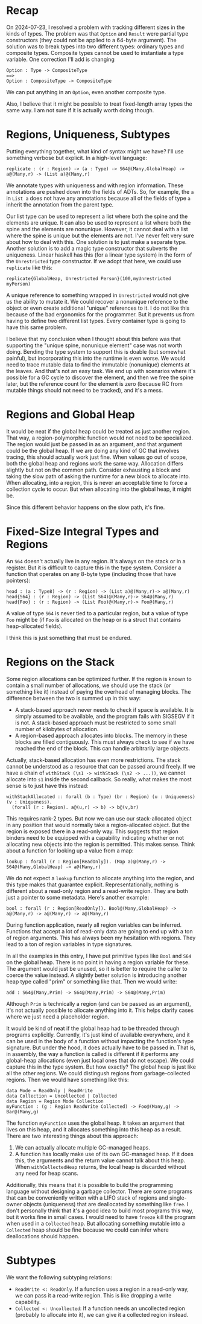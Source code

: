 # Recap

On 2024-07-23, I resolved a problem with tracking different sizes in the
kinds of types. The problem was that `Option` and `Result` were partial
type constructors (they could not be applied to a 64-byte argument).
The solution was to break types into two different types: ordinary
types and composite types. Composite types cannot be used to instantiate
a type variable. One correction I'll add is changing

    Option : Type -> CompositeType
    ==>
    Option : CompositeType -> CompositeType

We can put anything in an `Option`, even another composite type.

Also, I believe that it might be possible to treat fixed-length array types
the same way. I am not sure if it is actually worth doing though.

# Regions, Uniqueness, Subtypes

Putting everything together, what kind of syntax might we have? I'll
use something verbose but explicit. In a high-level language:

    replicate : (r : Region) -> (a : Type) -> S64@(Many,GlobalHeap) -> a@(Many,r) -> (List a)@(Many,r)

We annotate types with uniqueness and with region information. These
annotations are pushed down into the fields of ADTs. So, for example,
the `a` in `List a` does not have any annotations because all of the
fields of type `a` inherit the annotation from the parent type.

Our list type can be used to represent a list where both the spine and the
elements are unique. It can also be used to represent a list where both
the spine and the elements are nonunique. However, it cannot deal with
a list where the spine is unique but the elements are not. I've never
felt very sure about how to deal with this. One solution is to just make
a separate type. Another solution is to add a magic type constructor
that subverts the uniqueness. Linear haskell has this (for a linear type
system) in the form of the `Unrestricted` type constructor. If we adopt
that here, we could use `replicate` like this:

    replicate{GlobalHeap, Unrestricted Person}(100,myUnrestricted myPerson)

A unique reference to something wrapped in `Unrestricted` would not give
us the ability to mutate it. We could recover a nonunique reference to the
object or even create additional "unique" references to it. I do not like
this because of the bad ergonomics for the programmer. But it prevents us
from having to define two different list types. Every container type is
going to have this same problem.

I believe that my conclusion when I thought about this before was that
supporting the "unique spine, nonunique element" case was not worth doing.
Bending the type system to support this is doable (but somewhat painful),
but incorporating this into the runtime is even worse. We would need to trace
mutable data to find the immutable (nonunique) elements at the leaves. And
that's not an easy task. We end up with scenarios where it's possible for
a GC cycle to discover the element, and then we free the spine later, but
the reference count for the element is zero (because RC from mutable things
should not need to be tracked), and it's a mess.

# Regions and Global Heap

It would be neat if the global heap could be treated as just another region.
That way, a region-polymorphic function would not need to be specialized.
The region would just be passed in as an argument, and that argument could
be the global heap. If we are doing any kind of GC that involves tracing,
this should actually work just fine. When values go out of scope, both the
global heap and regions work the same way. Allocation differs slightly
but not on the common path. Consider exhausting a block and taking the slow
path of asking the runtime for a new block to allocate into. When allocating,
into a region, this is never an acceptable time to force a collection cycle
to occur. But when allocating into the global heap, it might be.

Since this different behavior happens on the slow path, it's fine.

# Fixed-Size Integral Types and Regions

An `S64` doesn't actually live in any region. It's always on the stack or
in a register. But it is difficult to capture this in the type system.
Consider a function that operates on any 8-byte type (including those
that have pointers):

    head : (a : Type8) -> (r : Region) -> (List a)@(Many,r)-> a@(Many,r)
    head{S64} : (r : Region) -> (List S64)@(Many,r)-> S64@(Many,r)
    head{Foo} : (r : Region) -> (List Foo)@(Many,r)-> Foo@(Many,r)

A value of type `S64` is never tied to a particular region, but a value
of type `Foo` might be (if `Foo` is allocated on the heap or is a struct
that contains heap-allocated fields).

I think this is just something that must be endured.

# Regions on the Stack

Some region allocations can be optimized further. If the region is known
to contain a small number of allocations, we should use the stack
(or something like it) instead of paying the overhead of managing blocks.
The difference between the two is summed up in this way:

* A stack-based approach never needs to check if space is available. It is
  simply assumed to be available, and the program fails with SIGSEGV if it
  is not. A stack-based approach must be restricted to some small number of
  kilobytes of allocation.
* A region-based approach allocates into blocks. The memory in these blocks
  are filled contiguously. This must always check to see if we have reached
  the end of the block. This can handle arbitrarily large objects.

Actually, stack-based allocation has even more restrictions. The stack cannot
be understood as a resource that can be passed around freely. If we have a
chain of `withStack (\s1 -> withStack (\s2 -> ...))`, we cannot allocate
into `s1` inside the second callback. So really, what makes the most sense
is to just have this instead:

    withStackAllocated :: forall (b : Type) (br : Region) (u : Uniqueness) (v : Uniqueness).
      (forall (r : Region). a@(u,r) -> b) -> b@(v,br)

This requires rank-2 types. But now we can use our stack-allocated object
in any position that would normally take a region-allocated object. But
the region is exposed there in a read-only way. This suggests that region
binders need to be equipped with a capability indicating whether or not
allocating new objects into the region is permitted. This makes sense.
Think about a function for looking up a value from a map:

    lookup : forall (r : Region[ReadOnly]). (Map a)@(Many,r) -> S64@(Many,GlobalHeap) -> a@(Many,r)

We do not expect a `lookup` function to allocate anything into the region,
and this type makes that guarantee explicit. Representationally, nothing
is different about a read-only region and a read-write region. They are
both just a pointer to some metadata. Here's another example:

    bool : forall (r : Region[ReadOnly]). Bool@(Many,GlobalHeap) -> a@(Many,r) -> a@(Many,r) -> a@(Many,r)

During function application, nearly all region variables can be inferred.
Functions that accept a lot of read-only data are going to end up with
a ton of region arguments. This has always been my hesitation with regions.
They lead to a ton of region variables in type signatures.

In all the examples in this entry, I have put primitive types like `Bool`
and `S64` on the global heap. There is no point in having a region variable
for these. The argument would just be unused, so it is better to require
the caller to coerce the value instead. A slightly better solution is
introducing another heap type called "prim" or something like that.
Then we would write:

    add : S64@(Many,Prim) -> S64@(Many,Prim) -> S64@(Many,Prim)

Although `Prim` is technically a region (and can be passed as an argument),
it's not actually possible to allocate anything into it. This helps clarify
cases where we just need a placeholder region.

It would be kind of neat if the global heap had to be threaded through
programs explicitly. Currently, it's just kind of available everywhere, and
it can be used in the body of a function without impacting the function's
type signature. But under the hood, it does actually have to be passed in.
That is, in assembly, the way a function is called is different if it performs
any global-heap allocations (even just local ones that do not escape).
We could capture this in the type system. But how exactly? The global heap
is just like all the other regions. We could distingush regions from
garbage-collected regions. Then we would have something like this:

    data Mode = ReadOnly | ReadWrite
    data Collection = Uncollected | Collected
    data Region = Region Mode Collection
    myFunction : (g : Region ReadWrite Collected) -> Foo@(Many,g) -> Bar@(Many,g)

The function `myFunction` uses the global heap. It takes an argument that
lives on this heap, and it allocates something into this heap as a result.
There are two interesting things about this approach:

1. We can actually allocate multiple GC-managed heaps.
2. A function has locally make use of its own GC-managed heap. If it does
   this, the arguments and the return value cannot talk about this heap.
   When `withCollectedHeap` returns, the local heap is discarded without
   any need for heap scans.

Additionally, this means that it is possible to build the programming language
without designing a garbage collector. There are some programs that can be
conveniently written with a LIFO stack of regions and single-owner objects
(uniqueness) that are deallocated by something like `free`. I don't
personally think that it's a good idea to build most programs this way,
but it works fine in small cases. I would need to have `freeze` kill the
program when used in a `Collected` heap. But allocating something mutable
into a `Collected` heap should be fine because we could can infer where
deallocations should happen.

# Subtypes

We want the following subtyping relations:

* `ReadWrite <: ReadOnly`. If a function uses a region in a read-only way,
  we can pass it a read-write region. This is like dropping a write capability.
* `Collected <: Uncollected`: If a function needs an uncollected region
  (probably to allocate into it), we can give it a collected region instead.
